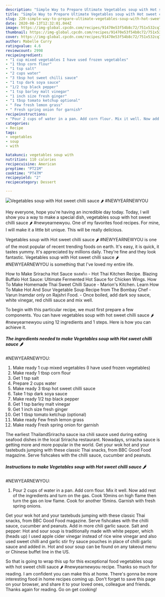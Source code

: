 ```yaml
---
description: "Simple Way to Prepare Ultimate Vegetables soup with Hot sweet chilli sauce 🌶  #NEWYEARNEWYOU"
title: "Simple Way to Prepare Ultimate Vegetables soup with Hot sweet chilli sauce 🌶  #NEWYEARNEWYOU"
slug: 220-simple-way-to-prepare-ultimate-vegetables-soup-with-hot-sweet-chilli-sauce-newyearnewyou
date: 2020-08-13T12:32:01.044Z
image: https://img-global.cpcdn.com/recipes/91470e53f54b8c72/751x532cq70/vegetables-soup-with-hot-sweet-chilli-sauce-🌶-newyearnewyou-recipe-main-photo.jpg
thumbnail: https://img-global.cpcdn.com/recipes/91470e53f54b8c72/751x532cq70/vegetables-soup-with-hot-sweet-chilli-sauce-🌶-newyearnewyou-recipe-main-photo.jpg
cover: https://img-global.cpcdn.com/recipes/91470e53f54b8c72/751x532cq70/vegetables-soup-with-hot-sweet-chilli-sauce-🌶-newyearnewyou-recipe-main-photo.jpg
author: Mabelle Curry
ratingvalue: 4.6
reviewcount: 2998
recipeingredient:
- "1 cup mixed vegetables I have used frozen vegetables"
- "1 tbsp corn flour"
- "1 tsp salt"
- "2 cups water"
- "3 tbsp hot sweet chilli sauce"
- "1 tsp dark soya sauce"
- "1/2 tsp black pepper"
- "1 tsp barley malt vinegar"
- "1 inch size fresh ginger"
- "1 tbsp tomato ketchup optional"
- " Few fresh lemon grass"
- " Fresh spring onion for garnish"
recipeinstructions:
- "Pour 2 cups of water in a pan. Add corn flour. Mix it well. Now add rest of the ingredients and turn on the gas. Cook 10mins on high flame then turn the gas on low flame. Cook for another 15mins. Garnish with fresh spring onions."
categories:
- Recipe
tags:
- vegetables
- soup
- with

katakunci: vegetables soup with 
nutrition: 110 calories
recipecuisine: American
preptime: "PT21M"
cooktime: "PT47M"
recipeyield: "2"
recipecategory: Dessert

---
```



![Vegetables soup with Hot sweet chilli sauce 🌶 
#NEWYEARNEWYOU](https://img-global.cpcdn.com/recipes/91470e53f54b8c72/751x532cq70/vegetables-soup-with-hot-sweet-chilli-sauce-🌶-newyearnewyou-recipe-main-photo.jpg)

Hey everyone, hope you're having an incredible day today. Today, I will show you a way to make a special dish, vegetables soup with hot sweet chilli sauce 🌶 
#newyearnewyou. One of my favorites food recipes. For mine, I will make it a little bit unique. This will be really delicious.

Vegetables soup with Hot sweet chilli sauce 🌶 
#NEWYEARNEWYOU is one of the most popular of recent trending foods on earth. It's easy, it is quick, it tastes yummy. It's appreciated by millions daily. They're fine and they look fantastic. Vegetables soup with Hot sweet chilli sauce 🌶 
#NEWYEARNEWYOU is something that I've loved my entire life.

How to Make Sriracha Hot Sauce ซอสพริก - Hot Thai Kitchen Recipe. Blazing Buffalo Hot Sauce: Ultimate Fermented Hot Sauce for Chicken Wings. How To Make Homemade Thai Sweet Chilli Sauce - Marion&#39;s Kitchen. Learn How To Make Hot And Sour Vegetable Soup Recipe from The Bombay Chef - Varun Inamdar only on Rajshri Food. - Once boiled, add dark soy sauce, white vinegar, red chilli sauce and mix well.


To begin with this particular recipe, we must first prepare a few components. You can have vegetables soup with hot sweet chilli sauce 🌶 
#newyearnewyou using 12 ingredients and 1 steps. Here is how you can achieve it.

<!--inarticleads1-->

##### The ingredients needed to make Vegetables soup with Hot sweet chilli sauce 🌶 
#NEWYEARNEWYOU:

1. Make ready 1 cup mixed vegetables (I have used frozen vegetables)
1. Make ready 1 tbsp corn flour
1. Get 1 tsp salt
1. Prepare 2 cups water
1. Make ready 3 tbsp hot sweet chilli sauce
1. Take 1 tsp dark soya sauce
1. Make ready 1/2 tsp black pepper
1. Get 1 tsp barley malt vinegar
1. Get 1 inch size fresh ginger
1. Get 1 tbsp tomato ketchup (optional)
1. Make ready  Few fresh lemon grass
1. Make ready  Fresh spring onion for garnish


The earliest ThailandSriracha sauce isa chili sauce used during eating seafood dishes in the local Sriracha restaurant. Nowadays, sriracha sauce is getting more and more popular in the world. Get your wok hot and your tastebuds jumping with these classic Thai snacks, from BBC Good Food magazine. Serve fishcakes with the chilli sauce, cucumber and peanuts. 

<!--inarticleads2-->

##### Instructions to make Vegetables soup with Hot sweet chilli sauce 🌶 
#NEWYEARNEWYOU:

1. Pour 2 cups of water in a pan. Add corn flour. Mix it well. Now add rest of the ingredients and turn on the gas. Cook 10mins on high flame then turn the gas on low flame. Cook for another 15mins. Garnish with fresh spring onions.


Get your wok hot and your tastebuds jumping with these classic Thai snacks, from BBC Good Food magazine. Serve fishcakes with the chilli sauce, cucumber and peanuts. Add in more chili garlic sauce. Salt and pepper: Hot and sour soup is traditionally made with white pepper, which (heads up) I used apple cider vinegar instead of rice wine vinegar and also used sweet chilli and garlic stir fry sauce pouches in place of chilli garlic sauce and added in. Hot and sour soup can be found on any takeout menu or Chinese buffet line in the US. 

So that is going to wrap this up for this exceptional food vegetables soup with hot sweet chilli sauce 🌶 
#newyearnewyou recipe. Thanks so much for reading. I am confident you can make this at home. There's gonna be more interesting food in home recipes coming up. Don't forget to save this page on your browser, and share it to your loved ones, colleague and friends. Thanks again for reading. Go on get cooking!
